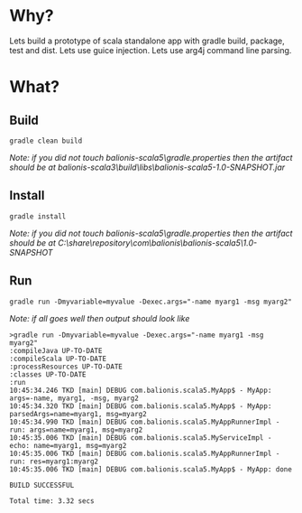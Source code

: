 # Why?

Lets build a prototype of scala standalone app with gradle build, package, test and dist.
Lets use guice injection.
Lets use arg4j command line parsing.

# What?

## Build

```
gradle clean build
```

_Note: if you did not touch balionis-scala5\gradle.properties then the artifact should be at balionis-scala3\build\libs\balionis-scala5-1.0-SNAPSHOT.jar_

## Install

```
gradle install
```

_Note: if you did not touch balionis-scala5\gradle.properties then the artifact should be at C:\share\repository\com\balionis\balionis-scala5\1.0-SNAPSHOT_

## Run

```
gradle run -Dmyvariable=myvalue -Dexec.args="-name myarg1 -msg myarg2"
```

_Note: if all goes well then output should look like_

```
>gradle run -Dmyvariable=myvalue -Dexec.args="-name myarg1 -msg myarg2"
:compileJava UP-TO-DATE
:compileScala UP-TO-DATE
:processResources UP-TO-DATE
:classes UP-TO-DATE
:run
10:45:34.246 TKD [main] DEBUG com.balionis.scala5.MyApp$ - MyApp: args=-name, myarg1, -msg, myarg2
10:45:34.320 TKD [main] DEBUG com.balionis.scala5.MyApp$ - MyApp: parsedArgs=name=myarg1, msg=myarg2
10:45:34.990 TKD [main] DEBUG com.balionis.scala5.MyAppRunnerImpl - run: args=name=myarg1, msg=myarg2
10:45:35.006 TKD [main] DEBUG com.balionis.scala5.MyServiceImpl - echo: name=myarg1, msg=myarg2
10:45:35.006 TKD [main] DEBUG com.balionis.scala5.MyAppRunnerImpl - run: res=myarg1:myarg2
10:45:35.006 TKD [main] DEBUG com.balionis.scala5.MyApp$ - MyApp: done

BUILD SUCCESSFUL

Total time: 3.32 secs
```